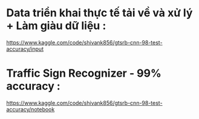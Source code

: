 # Data triển khai thực tế tải về và xử lý + Làm giàu dữ liệu :
https://www.kaggle.com/code/shivank856/gtsrb-cnn-98-test-accuracy/input

# Traffic Sign Recognizer - 99% accuracy :
 https://www.kaggle.com/code/shivank856/gtsrb-cnn-98-test-accuracy/notebook


